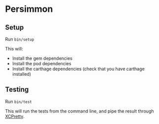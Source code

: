 # Persimmon #

## Setup ##

Run `bin/setup`

This will:

 - Install the gem dependencies
 - Install the pod dependencies
 - Install the carthage dependencies (check that you have carthage installed)

## Testing ##

Run `bin/test`

This will run the tests from the command line, and pipe the result through
[XCPretty][].

[XCPretty]: https://github.com/supermarin/xcpretty

